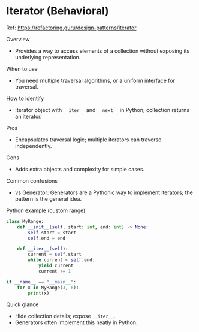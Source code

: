 # Iterator (Behavioral)

Ref: https://refactoring.guru/design-patterns/iterator

Overview
- Provides a way to access elements of a collection without exposing its underlying representation.

When to use
- You need multiple traversal algorithms, or a uniform interface for traversal.

How to identify
- Iterator object with `__iter__` and `__next__` in Python; collection returns an iterator.

Pros
- Encapsulates traversal logic; multiple iterators can traverse independently.

Cons
- Adds extra objects and complexity for simple cases.

Common confusions
- vs Generator: Generators are a Pythonic way to implement iterators; the pattern is the general idea.

Python example (custom range)
```python
class MyRange:
    def __init__(self, start: int, end: int) -> None:
        self.start = start
        self.end = end

    def __iter__(self):
        current = self.start
        while current < self.end:
            yield current
            current += 1

if __name__ == "__main__":
    for x in MyRange(3, 6):
        print(x)
```

Quick glance
- Hide collection details; expose `__iter__`.
- Generators often implement this neatly in Python.
